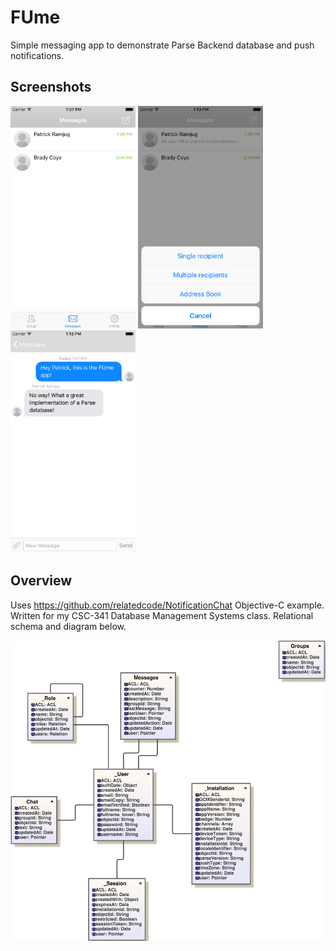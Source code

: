 # FUme
Simple messaging app to demonstrate Parse Backend database and push notifications.

## Screenshots
<img src="./Screenshots/screenshot1.png" alt="screenshot1" width="200" />
<img src="./Screenshots/screenshot2.png" alt="screenshot2" width="200" />
<img src="./Screenshots/screenshot3.png" alt="screenshot3" width="200" />

## Overview
Uses https://github.com/relatedcode/NotificationChat Objective-C example. Written for my CSC-341 Database Management Systems class. Relational schema and diagram below.

<img src="./Screenshots/ParseERD.png" alt="screenshot3"  width="700" />
